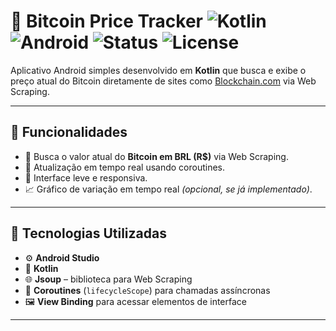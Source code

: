 # 📱 Bitcoin Price Tracker ![Kotlin](https://img.shields.io/badge/Kotlin-1.9-blue?logo=kotlin) ![Android](https://img.shields.io/badge/Android-12-brightgreen?logo=android) ![Status](https://img.shields.io/badge/status-em%20desenvolvimento-yellow) ![License](https://img.shields.io/badge/license-MIT-lightgrey)

Aplicativo Android simples desenvolvido em **Kotlin** que busca e exibe o preço atual do Bitcoin diretamente de sites como [Blockchain.com](https://www.blockchain.com/pt/) via Web Scraping.

---

## 📌 Funcionalidades

- 🔎 Busca o valor atual do **Bitcoin em BRL (R$)** via Web Scraping.
- 🔄 Atualização em tempo real usando coroutines.
- 📱 Interface leve e responsiva.
- 📈 Gráfico de variação em tempo real *(opcional, se já implementado)*.

---

## 🧰 Tecnologias Utilizadas

- ⚙️ **Android Studio**
- 🧠 **Kotlin**
- 🌐 **Jsoup** – biblioteca para Web Scraping
- 🔁 **Coroutines** (`lifecycleScope`) para chamadas assíncronas
- 🖼️ **View Binding** para acessar elementos de interface

---


